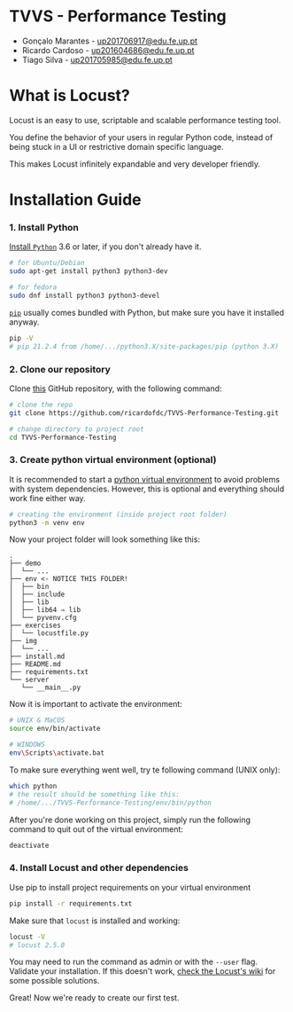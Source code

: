 # TVVS - Performance Testing

- Gonçalo Marantes - up201706917@edu.fe.up.pt
- Ricardo Cardoso - up201604686@edu.fe.up.pt
- Tiago Silva - up201705985@edu.fe.up.pt

# What is Locust?

Locust is an easy to use, scriptable and scalable performance testing tool.

You define the behavior of your users in regular Python code, instead of being stuck in a UI or restrictive domain specific language.

This makes Locust infinitely expandable and very developer friendly.

# Installation Guide

### 1. Install Python

[Install `Python`](https://docs.python-guide.org/starting/installation/) 3.6 or later, if you don't already have it.

```bash
# for Ubuntu/Debian
sudo apt-get install python3 python3-dev

# for fedora
sudo dnf install python3 python3-devel
```

[`pip`](https://pip.pypa.io/en/stable/installation/) usually comes bundled with Python, but make sure you have it installed anyway.

```bash
pip -V
# pip 21.2.4 from /home/.../python3.X/site-packages/pip (python 3.X)
```

### 2. Clone our repository

Clone [this](https://github.com/ricardofdc/TVVS-Performance-Testing) GitHub repository, with the following command:

```bash
# clone the repo
git clone https://github.com/ricardofdc/TVVS-Performance-Testing.git

# change directory to project root
cd TVVS-Performance-Testing
```

### 3. Create python virtual environment (optional)

It is recommended to start a [python virtual environment](https://docs.python.org/3/tutorial/venv.html) to avoid problems with system dependencies. However, this is optional and everything should work fine either way.

```bash
# creating the environment (inside project root folder)
python3 -m venv env
```

Now your project folder will look something like this:

```
.
├── demo
│  └── ...
├── env <- NOTICE THIS FOLDER!
│  ├── bin
│  ├── include
│  ├── lib
│  ├── lib64 ⇒ lib
│  └── pyvenv.cfg
├── exercises
│  └── locustfile.py
├── img
│  └── ...
├── install.md
├── README.md
├── requirements.txt
└── server
   └── __main__.py
```

Now it is important to activate the environment:

```bash
# UNIX & MaCOS
source env/bin/activate

# WINDOWS
env\Scripts\activate.bat
```

To make sure everything went well, try te following command (UNIX only):

```bash
which python
# the result should be something like this:
# /home/.../TVVS-Performance-Testing/env/bin/python
```

After you're done working on this project, simply run the following command to quit out of the virtual environment:

```bash
deactivate
```

### 4. Install Locust and other dependencies

Use pip to install project requirements on your virtual environment

```bash
pip install -r requirements.txt
```

Make sure that `locust` is installed and working:

```bash
locust -V
# locust 2.5.0
```

You may need to run the command as admin or with the `--user` flag.  
Validate your installation. If this doesn't work, [check the Locust's wiki](https://github.com/locustio/locust/wiki/Installation) for some possible solutions.

Great! Now we're ready to create our first test.

